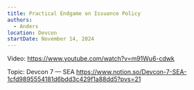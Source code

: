 ```yaml
---
title: Practical Endgame on Issuance Policy
authors:
  - Anders
location: Devcon
startDate: November 14, 2024
---
```


Video: <https://www.youtube.com/watch?v=m91Wu6-cdwk>

Topic: Devcon 7 — SEA <https://www.notion.so/Devcon-7-SEA-1cfd9895554181d6bdd3c429f1a88dd5?pvs=21>
